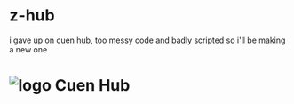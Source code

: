 # z-hub
i gave up on cuen hub, too messy code and badly scripted so i'll be making a new one

# ![logo](https://cdn.discordapp.com/attachments/1155344098371321937/1157646675498762250/169607487333913467.png?ex=65195dfb&is=65180c7b&hm=efc5cc9a553f7322eedce5e1874e2285a1f2cad4cc60f801d0eaf716f31c85ae&) Cuen Hub
